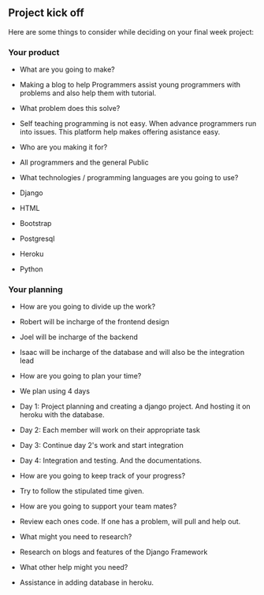 ## Project kick off

Here are some things to consider while deciding on your final week project:

### Your product

* What are you going to make?
 * Making a blog to help Programmers assist young programmers with problems and also help them with tutorial.

* What problem does this solve?
 * Self teaching programming is not easy. When advance programmers run into issues. This platform help makes offering asistance easy.

* Who are you making it for?
 * All programmers and the general Public

* What technologies / programming languages are you going to use?
 * Django
 * HTML
 * Bootstrap
 * Postgresql
 * Heroku
 * Python

### Your planning

* How are you going to divide up the work?
 * Robert will be incharge of the frontend design
 * Joel will be incharge of the backend
 * Isaac will be incharge of the database and will also be the integration lead

* How are you going to plan your time?
 * We plan using 4 days
  * Day 1: Project planning and creating a django project. And hosting it on heroku with the database.
  * Day 2: Each member will work on their appropriate task
  * Day 3: Continue day 2's work and start integration
  * Day 4: Integration and testing. And the documentations. 

* How are you going to keep track of your progress?
 * Try to follow the stipulated time given.

* How are you going to support your team mates?
 * Review each ones code. If one has a problem, will pull and help out.

* What might you need to research?
 * Research on blogs and features of the Django Framework

* What other help might you need?
 * Assistance in adding database in heroku.






